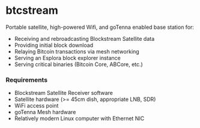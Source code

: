 # btcstream
Portable satellite, high-powered Wifi, and goTenna enabled base station for:
* Receiving and rebroadcasting Blockstream Satellite data
* Providing initial block download
* Relaying Bitcoin transactions via mesh networking
* Serving an Esplora block explorer instance
* Serving critical binaries (Bitcoin Core, ABCore, etc.)

### Requirements
* Blockstream Satellite Receiver software
* Satellite hardware (>= 45cm dish, appropriate LNB, SDR)
* WiFi access point 
* goTenna Mesh hardware
* Relatively modern Linux computer with Ethernet NIC

